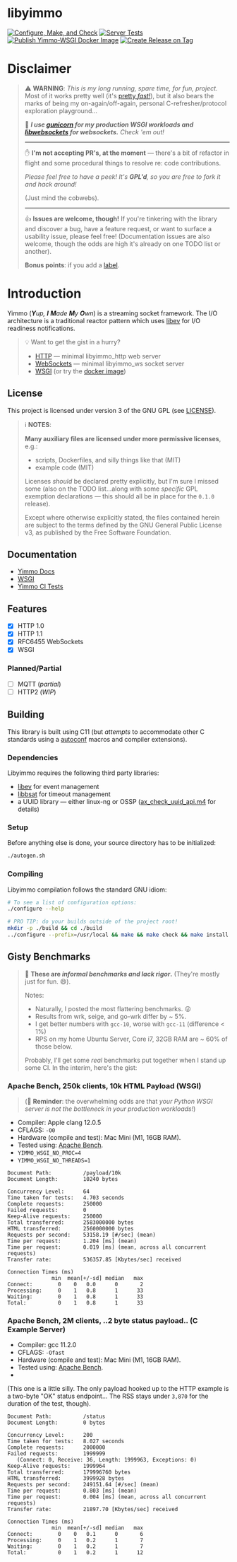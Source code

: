 # libyimmo

[![Configure, Make, and Check](https://github.com/andrew-canaday/libyimmo/actions/workflows/configure_make_check.yml/badge.svg)](https://github.com/andrew-canaday/libyimmo/actions/workflows/configure_make_check.yml)
[![Server Tests](https://github.com/andrew-canaday/libyimmo/actions/workflows/server-tests.yml/badge.svg)](https://github.com/andrew-canaday/libyimmo/actions/workflows/server-tests.yml)
[![Publish Yimmo-WSGI Docker Image](https://github.com/andrew-canaday/libyimmo/actions/workflows/docker_wsgi.yml/badge.svg)](https://github.com/andrew-canaday/libyimmo/actions/workflows/docker_wsgi.yml)
[![Create Release on Tag](https://github.com/andrew-canaday/libyimmo/actions/workflows/create_release_on_tag.yml/badge.svg)](https://github.com/andrew-canaday/libyimmo/actions/workflows/create_release_on_tag.yml)

# Disclaimer

> :warning: **WARNING**: _This is my long running, spare time, for fun,
> project._ Most of it works pretty well (it's [pretty _fast!_](#gisty-benchmarks)), but it also
> bears the marks of being my on-again/off-again, personal C-refresher/protocol
> exploration playground...
>
> :raised_hands: _**I use [gunicorn](https://gunicorn.org/) for my production WSGI workloads and
> [libwebsockets](https://corewebsockets.org/) for websockets.** Check 'em out!_
>
> <hr />
>
> :hand: **I'm not accepting PR's, at the moment** — there's a bit of
> refactor in flight and some procedural things to resolve re:
> code contributions.
>
> _Please feel free to have a peek! It's **GPL'd**, so you are free to fork
> it and hack around!_
>
> (Just mind the cobwebs).
>
> <hr />
>
> :thumbsup: **Issues are welcome, though!** If you're tinkering with the
> library and discover a bug, have a feature request, or want to surface
> a usability issue, please feel free! (Documentation issues are
> also welcome, though the odds are high it's already on one TODO list or
> another).
>
> **Bonus points**: if you add a [label](https://github.com/andrew-canaday/libyimmo/labels).

# Introduction
Yimmo (<i><b>Y</b>up, <b>I</b> <b>M</b>ade <b>M</b>y <b>O</b>wn</i>) is a
streaming socket framework. The I/O architecture is a traditional reactor
pattern which uses [libev](http://software.schmorp.de/pkg/coreev.html) for I/O readiness notifications.

> :bulb: Want to get the gist in a hurry?
>
> - [HTTP](./examples/doc/HTTP.md) — minimal libyimmo_http web server
> - [WebSockets](./examples/doc/WS.md) — minimal libyimmo_ws socket server
> - [WSGI](http://blog.yimmo.org/yimmo/wsgi/index.html) (or try the [docker image](https://hub.docker.com/repository/docker/andrewcanaday/yimmo-wsgi))

## License

This project is licensed under version 3 of the GNU GPL (see [LICENSE](./LICENSE)).

> :information_source: **NOTES**:
>
> **Many auxiliary files are licensed under more permissive licenses**, e.g.:
>  - scripts, Dockerfiles, and silly things like that (MIT)
>  - example code (MIT)
>
> Licenses *should* be declared pretty explicitly, but I'm sure I missed some
> (also on the TODO list...along with some *specific* GPL exemption
> declarations — this should all be in place for the `0.1.0` release).
>
> Except where otherwise explicitly stated, the files contained herein are
> subject to the terms defined by the GNU General Public License v3, as
> published by the Free Software Foundation.

## Documentation

 - [Yimmo Docs](http://blog.yimmo.org/yimmo/index.html)
 - [WSGI](http://blog.yimmo.org/yimmo/wsgi/index.html)
 - [Yimmo CI Tests](./ci)

## Features

 - [x] HTTP 1.0
 - [x] HTTP 1.1
 - [x] RFC6455 WebSockets
 - [x] WSGI

### Planned/Partial

 - [ ] MQTT (_partial_)
 - [ ] HTTP2 (_WIP_)

## Building

This library is built using C11 (but _attempts_ to accommodate other C standards
using a [autoconf](https://www.gnu.org/software/autoconf/Libyimmo) macros and
compiler extensions).

### Dependencies

Libyimmo requires the following third party libraries:
 - [libev](http://software.schmorp.de/pkg/coreev.html) for event management
 - [libbsat](https://github.com/andrew-canaday/libbsat) for timeout management
 - a UUID library — either linux-ng or OSSP ([ax_check_uuid_api.m4](./m4/ax_check_uuid_api.m4) for details)

### Setup

Before anything else is done, your source directory has to be initialized:

```bash
./autogen.sh
```

### Compiling

Libyimmo compilation follows the standard GNU idiom:

```bash
# To see a list of configuration options:
./configure --help

# PRO TIP: do your builds outside of the project root!
mkdir -p ./build && cd ./build
../configure --prefix=/usr/local && make && make check && make install
```

## Gisty Benchmarks

> :construction: **These are _informal benchmarks and lack rigor_.** (They're
> mostly just for fun. :smile:).
>
> Notes:
>
> - Naturally, I posted the most flattering benchmarks. :stuck_out_tongue_winking_eye:
> - Results from wrk, seige, and go-wrk differ by ~ 5%.
> - I get better numbers with `gcc-10`, worse with `gcc-11` (difference < 1%)
> - RPS on my home Ubuntu Server, Core i7, 32GB RAM are ~ 60% of those below.
>
> Probably, I'll get some _real_ benchmarks put together when I stand up some
> CI. In the interim, here's the gist:

### Apache Bench, 250k clients, 10k HTML Payload (WSGI)

> (:wave: **Reminder**: the overwhelming odds are that _your Python WSGI server
> is not the bottleneck in your production workloads!_)

- Compiler: Apple clang 12.0.5
- CFLAGS: `-O0`
- Hardware (compile and test):  Mac Mini (M1, 16GB RAM).
- Tested using: [Apache Bench](https://httpd.apache.org/docs/2.4/programs/ab.html).
- `YIMMO_WSGI_NO_PROC=4`
- `YIMMO_WSGI_NO_THREADS=1`

```
Document Path:          /payload/10k
Document Length:        10240 bytes

Concurrency Level:      64
Time taken for tests:   4.703 seconds
Complete requests:      250000
Failed requests:        0
Keep-Alive requests:    250000
Total transferred:      2583000000 bytes
HTML transferred:       2560000000 bytes
Requests per second:    53158.19 [#/sec] (mean)
Time per request:       1.204 [ms] (mean)
Time per request:       0.019 [ms] (mean, across all concurrent requests)
Transfer rate:          536357.85 [Kbytes/sec] received

Connection Times (ms)
              min  mean[+/-sd] median   max
Connect:        0    0   0.0      0       2
Processing:     0    1   0.8      1      33
Waiting:        0    1   0.8      1      33
Total:          0    1   0.8      1      33
```

### Apache Bench, 2M clients, ..2 byte status payload.. (C Example Server)

- Compiler: gcc 11.2.0
- CFLAGS: `-Ofast`
- Hardware (compile and test):  Mac Mini (M1, 16GB RAM).
- Tested using: [Apache Bench](https://httpd.apache.org/docs/2.4/programs/ab.html).
-
(This one is a little silly. The only payload hooked up to the HTTP example
is a two-byte "OK" status endpoint... The RSS stays under `3,870` for the
duration of the test, though).

```
Document Path:          /status
Document Length:        0 bytes

Concurrency Level:      200
Time taken for tests:   8.027 seconds
Complete requests:      2000000
Failed requests:        1999999
   (Connect: 0, Receive: 36, Length: 1999963, Exceptions: 0)
Keep-Alive requests:    1999964
Total transferred:      179996760 bytes
HTML transferred:       3999928 bytes
Requests per second:    249151.64 [#/sec] (mean)
Time per request:       0.803 [ms] (mean)
Time per request:       0.004 [ms] (mean, across all concurrent requests)
Transfer rate:          21897.70 [Kbytes/sec] received

Connection Times (ms)
              min  mean[+/-sd] median   max
Connect:        0    0   0.1      0       6
Processing:     0    1   0.2      1       7
Waiting:        0    1   0.2      1       7
Total:          0    1   0.2      1      12
```

